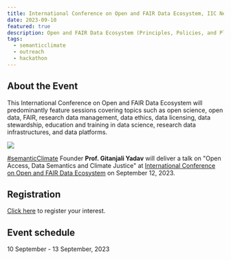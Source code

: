 ```yaml
---
title: International Conference on Open and FAIR Data Ecosystem, IIC New Delhi, India
date: 2023-09-10
featured: true
description: Open and FAIR Data Ecosystem (Principles, Policies, and Platforms) 
tags:
  - semanticclimate
  - outreach
  - hackathon
---
```

## About the Event
This International Conference on Open and FAIR Data Ecosystem will predominantly feature sessions covering topics such as open science, open data, FAIR, research data management, data ethics, data licensing, data stewardship, education and training in data science, research data infrastructures, and data platforms. 

<img src = "/p/static/img/FAIR-data.jpg">

[#semanticClimate](https://semanticclimate.org/p/en/) Founder **Prof. Gitanjali Yadav** will deliver a talk on "Open Access, Data Semantics and Climate Justice" at [International Conference on Open and FAIR Data Ecosystem](https://www.pkc.org.in/openfairdataconf/) on September 12, 2023.

## Registration
[Click here](https://www.pkc.org.in/openfairdataconf/) to register your interest.

## Event schedule
10 September - 13 September, 2023





